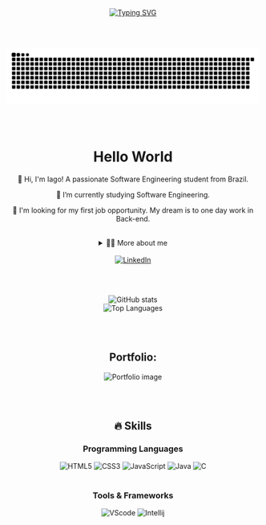 <div align="center">
  <!-- Typing SVG -->
  <a href="https://git.io/typing-svg">
    <img src="https://readme-typing-svg.demolab.com?font=Fira+Code&pause=1000&width=435&lines=Welcome+to+My+Profile" alt="Typing SVG" />
  </a>

  <br><br>

  <!-- Snake animation -->
  <picture>
    <source media="(prefers-color-scheme: dark)" srcset="https://raw.githubusercontent.com/iagsant/iagsant/output/github-contribution-grid-snake-dark.svg">
    <source media="(prefers-color-scheme: light)" srcset="https://raw.githubusercontent.com/iagsant/iagsant/output/github-contribution-grid-snake.svg">
    <img alt="github contribution grid snake animation" src="https://raw.githubusercontent.com/iagsant/iagsant/output/github-contribution-grid-snake.svg">
  </picture>

  <br><br>

  <!-- Título -->
  <h1>Hello World</h1>

  <!-- Presentation -->
  <p>👋 Hi, I'm Iago! A passionate Software Engineering student from Brazil.</p>
  <p>🌱 I’m currently studying Software Engineering.</p>
  <p>🔭 I'm looking for my first job opportunity. My dream is to one day work in Back-end.</p>

  <br>

  <!-- Dropdown -->
  <details>
    <summary>👨‍💻 More about me</summary>
    <br>
    <p>💬 I'm 26 years old and currently live in Brazil. I'm studying English and have experience with HTML, CSS, JavaScript, Java, and I'm learning C.</p>
    <p>⚡ I enjoy learning new things, as well as watching movies and playing games! I believe that our personal interests contribute to a more refined perception of things and problem-solving.</p>
  </details>

  <br>

  <!-- Links -->
  <a href="https://www.linkedin.com/in/iago-santos-4542881b5">
    <img src="https://img.shields.io/badge/LinkedIn-0077B5?style=for-the-badge&logo=linkedin&logoColor=white" alt="LinkedIn">
  </a>

  <br><br>

  <!-- Github Stats -->
  <img src="https://github-readme-stats.vercel.app/api?username=iagsant&show_icons=true&theme=transparent" alt="GitHub stats" />
  <br>
  <img src="https://github-readme-stats.vercel.app/api/top-langs/?username=iagsant&show_icons=true&theme=transparent" alt="Top Languages" />

  <br><br>

  <!-- Portfolio -->
  <h2>Portfolio:</h2>
  <img src="https://github.com/VariableBee/VariableBee/assets/77739311/4e9f41af-6b57-49a7-b15a-74322e96b4d7" alt="Portfolio image">

  <br><br>

  <!-- Skills -->
  <h2>🔥 Skills</h2>

  <div>
    <h3>Programming Languages</h3>
    <img src="https://cdn.jsdelivr.net/gh/devicons/devicon/icons/html5/html5-original.svg" height="30" alt="HTML5" />
    <img src="https://cdn.jsdelivr.net/gh/devicons/devicon/icons/css3/css3-original.svg" height="30" alt="CSS3" />
    <img src="https://cdn.jsdelivr.net/gh/devicons/devicon/icons/javascript/javascript-plain.svg" height="30" alt="JavaScript" />
    <img src="https://cdn.jsdelivr.net/gh/devicons/devicon/icons/java/java-original.svg" height="30" alt="Java" />
    <img src="https://cdn.jsdelivr.net/gh/devicons/devicon/icons/c/c-original.svg" height="30" alt="C" />
  </div>

  <br>

  <div>
    <h3>Tools & Frameworks</h3>
    <img alt="VScode" height="30" src="https://cdn.jsdelivr.net/gh/devicons/devicon/icons/vscode/vscode-original.svg">
    <img alt="Intellij" height="30" src="https://img.shields.io/badge/IntelliJ_IDEA-000000.svg?style=for-the-badge&logo=intellij-idea&logoColor=white">
  </div>
</div>

